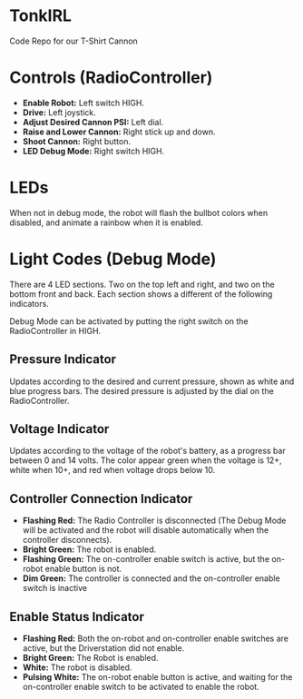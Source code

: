 # TonkIRL
 Code Repo for our T-Shirt Cannon

# Controls (RadioController)
- **Enable Robot:** Left switch HIGH.
- **Drive:** Left joystick.
- **Adjust Desired Cannon PSI:** Left dial.
- **Raise and Lower Cannon:** Right stick up and down.
- **Shoot Cannon:** Right button.
- **LED Debug Mode:** Right switch HIGH.

# LEDs

When not in debug mode, the robot will flash the bullbot colors when disabled, and animate a rainbow when it is enabled.

# Light Codes (Debug Mode)

There are 4 LED sections. Two on the top left and right, and two on the bottom front and back.  Each section shows a different of the following indicators.

Debug Mode can be activated by putting the right switch on the RadioController in HIGH.

## Pressure Indicator
Updates according to the desired and current pressure, shown as white and blue progress bars.  The desired pressure is adjusted by the dial on the RadioController.

## Voltage Indicator
Updates according to the voltage of the robot's battery, as a progress bar between 0 and 14 volts. The color appear green when the voltage is 12+, white when 10+, and red when voltage drops below 10.

## Controller Connection Indicator
- **Flashing Red:** The Radio Controller is disconnected (The Debug Mode will be activated and the robot will disable automatically when the controller disconnects).
- **Bright Green:** The robot is enabled.
- **Flashing Green:** The on-controller enable switch is active, but the on-robot enable button is not.
- **Dim Green:** The controller is connected and the on-controller enable switch is inactive

## Enable Status Indicator
- **Flashing Red:** Both the on-robot and on-controller enable switches are active, but the Driverstation did not enable.
- **Bright Green:** The Robot is enabled.
- **White:** The robot is disabled.
- **Pulsing White:** The on-robot enable button is active, and waiting for the on-controller enable switch to be activated to enable the robot.